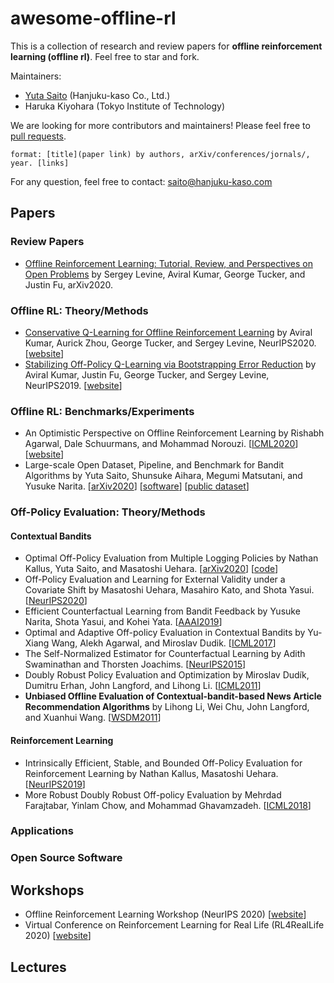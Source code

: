 # awesome-offline-rl
This is a collection of research and review papers for **offline reinforcement learning (offline rl)**. Feel free to star and fork.


Maintainers:
- [Yuta Saito](http://usaito.github.io/) (Hanjuku-kaso Co., Ltd.)
- Haruka Kiyohara (Tokyo Institute of Technology)

We are looking for more contributors and maintainers! Please feel free to [pull requests](https://github.com/usaito/awesome-offline-rl/pulls).

```
format: [title](paper link) by authors, arXiv/conferences/jornals/, year. [links]
```

For any question, feel free to contact: saito@hanjuku-kaso.com


## Papers

### Review Papers

- [Offline Reinforcement Learning: Tutorial, Review, and Perspectives on Open Problems](https://arxiv.org/abs/2005.01643) by Sergey Levine, Aviral Kumar, George Tucker, and Justin Fu, arXiv2020.

### Offline RL: Theory/Methods

- [Conservative Q-Learning for Offline Reinforcement Learning](https://papers.nips.cc/paper/2020/hash/0d2b2061826a5df3221116a5085a6052-Abstract.html) by Aviral Kumar, Aurick Zhou, George Tucker, and Sergey Levine, NeurIPS2020. [[website](https://sites.google.com/view/cql-offline-rl)]
- [Stabilizing Off-Policy Q-Learning via Bootstrapping Error Reduction](https://papers.nips.cc/paper/2019/hash/c2073ffa77b5357a498057413bb09d3a-Abstract.html) by Aviral Kumar, Justin Fu, George Tucker,  and Sergey Levine, NeurIPS2019. [[website](https://sites.google.com/view/bear-off-policyrl)]
### Offline RL: Benchmarks/Experiments

- An Optimistic Perspective on Offline Reinforcement Learning by Rishabh Agarwal, Dale Schuurmans, and Mohammad Norouzi. [[ICML2020](https://proceedings.icml.cc/paper/2020/hash/ab013ca67cf2d50796b0c11d1b8bc95d-Abstract.html)] [[website](https://offline-rl.github.io/)]
- Large-scale Open Dataset, Pipeline, and Benchmark for Bandit Algorithms by Yuta Saito, Shunsuke Aihara, Megumi Matsutani, and Yusuke Narita. [[arXiv2020](https://arxiv.org/abs/2008.07146)] [[software](https://github.com/st-tech/zr-obp)] [[public dataset](https://research.zozo.com/data.html)]

### Off-Policy Evaluation: Theory/Methods
#### Contextual Bandits

- Optimal Off-Policy Evaluation from Multiple Logging Policies by Nathan Kallus, Yuta Saito, and Masatoshi Uehara. [[arXiv2020](https://arxiv.org/abs/2010.11002)] [[code](https://github.com/CausalML/MultipleLoggers)]
- Off-Policy Evaluation and Learning for External Validity under a Covariate Shift by Masatoshi Uehara, Masahiro Kato, and Shota Yasui. [[NeurIPS2020](https://papers.nips.cc/paper/2020/hash/0084ae4bc24c0795d1e6a4f58444d39b-Abstract.html)]
- Efficient Counterfactual Learning from Bandit Feedback by Yusuke Narita, Shota Yasui, and Kohei Yata. [[AAAI2019](https://arxiv.org/abs/1809.03084)]
- Optimal and Adaptive Off-policy Evaluation in Contextual Bandits by Yu-Xiang Wang, Alekh Agarwal, and Miroslav Dudik. [[ICML2017](https://arxiv.org/abs/1612.01205)]
- The Self-Normalized Estimator for Counterfactual Learning by Adith Swaminathan and Thorsten Joachims. [[NeurIPS2015](https://papers.nips.cc/paper/2015/hash/39027dfad5138c9ca0c474d71db915c3-Abstract.html)]
-  Doubly Robust Policy Evaluation and Optimization by Miroslav Dudík, Dumitru Erhan, John Langford, and Lihong Li. [[ICML2011](https://arxiv.org/abs/1503.02834)]
- **Unbiased Offline Evaluation of Contextual-bandit-based News Article Recommendation Algorithms** by Lihong Li, Wei Chu, John Langford, and Xuanhui Wang. [[WSDM2011](https://dl.acm.org/doi/10.1145/1935826.1935878)]
#### Reinforcement Learning

- Intrinsically Efficient, Stable, and Bounded Off-Policy Evaluation for Reinforcement Learning by Nathan Kallus, Masatoshi Uehara. [[NeurIPS2019](https://arxiv.org/abs/1906.03735)]
- More Robust Doubly Robust Off-policy Evaluation by Mehrdad Farajtabar, Yinlam Chow, and Mohammad Ghavamzadeh. [[ICML2018](https://arxiv.org/abs/1802.03493)]

### Applications

### Open Source Software

## Workshops

- Offline Reinforcement Learning Workshop (NeurIPS 2020) [[website](https://offline-rl-neurips.github.io/)]
- Virtual Conference on Reinforcement Learning for Real Life (RL4RealLife 2020) [[website](https://sites.google.com/view/RL4RealLife)]

## Lectures
